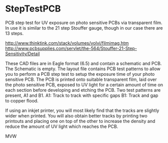 StepTestPCB
===========

PCB step test for UV exposure on photo sensitive PCBs via transparent film. 
In use it is similar to the 21 step Stouffer gauge, though in our case there are 13 steps. 

http://www.thinktink.com/stack/volumes/volvi/filmimag.htm
http://www.pcbsupplies.com/servlet/the-564/Stouffer-21-Step-Sensitivity/Detail

These CAD files are in Eagle format (6.5) and contain a schematic and PCB. 
The Schematic is empty. 
The layout file contains PCB test patterns to allow you to perform a PCB step test to setup the exposure time of your photo sensitive PCB.
The PCB is printed onto suitable transparent film, laid over the photo sensitive PCB, exposed to UV light for a certain amount of time on each section before developing and etching the PCB. 
Two test patterns are present, A1 and B1.
A1: Track to track with specific gaps 
B1: Track and gap to copper flood.

If using an inkjet printer, you will most likely find that the tracks are slightly wider when printed. 
You will also obtain better tracks by printing two printouts and placing one on top of the other to increase the density and reduce the amount of UV light which reaches the PCB. 


MVW
